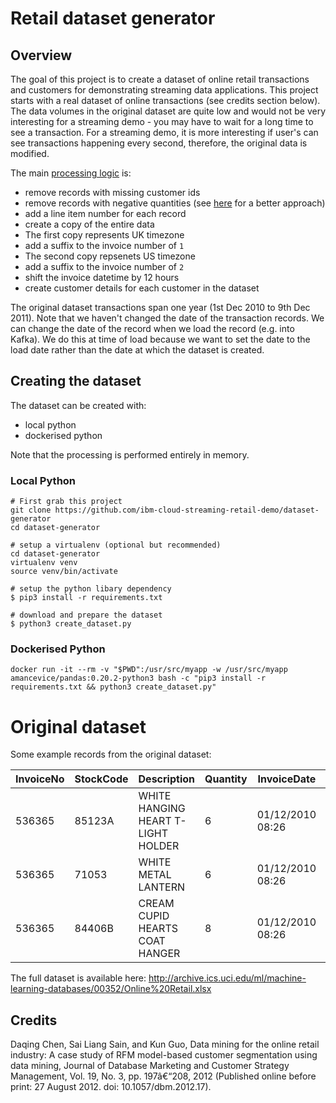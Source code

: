 # Retail dataset generator

## Overview

The goal of this project is to create a dataset of online retail transactions and customers for demonstrating streaming data applications.
This project starts with a real dataset of online transactions (see credits section below). The data volumes in the original dataset are quite low and would not be very interesting for a streaming demo - you may have to wait for a long time to see a transaction. For a streaming demo, it is more interesting if user's can see transactions happening every second, therefore, the original data is modified.

The main [processing logic](./create_dataset.py) is:

- remove records with missing customer ids
- remove records with negative quantities (see [here](https://github.com/ibm-cloud-streaming-retail-demo/dataset-generator/issues/1) for a better approach)
- add a line item number for each record
- create a copy of the entire data
 - The first copy represents UK timezone
  - add a suffix to the invoice number of `1`
 - The second copy repsenets US timezone
  - add a suffix to the invoice number of `2`
  - shift the invoice datetime by 12 hours
- create customer details for each customer in the dataset

The original dataset transactions span one year (1st Dec 2010 to 9th Dec 2011). Note that we haven't changed the date of the transaction records. We can change the date of the record when we load the record (e.g. into Kafka). We do this at time of load because we want to set the date to the load date rather than the date at which the dataset is created.

## Creating the dataset

The dataset can be created with:

- local python
- dockerised python

Note that the processing is performed entirely in memory.

### Local Python

```
# First grab this project
git clone https://github.com/ibm-cloud-streaming-retail-demo/dataset-generator
cd dataset-generator

# setup a virtualenv (optional but recommended)
cd dataset-generator
virtualenv venv
source venv/bin/activate

# setup the python libary dependency
$ pip3 install -r requirements.txt

# download and prepare the dataset
$ python3 create_dataset.py
```

### Dockerised Python

```
docker run -it --rm -v "$PWD":/usr/src/myapp -w /usr/src/myapp amancevice/pandas:0.20.2-python3 bash -c "pip3 install -r requirements.txt && python3 create_dataset.py"
```



# Original dataset

Some example records from the original dataset:

InvoiceNo | StockCode | Description | Quantity | InvoiceDate | UnitPrice | CustomerID | Country
-- | -- | -- | -- | -- | -- | -- | --
536365	| 85123A	| WHITE HANGING HEART T-LIGHT HOLDER	| 6	| 01/12/2010 08:26	| 2.55	| 17850	| United Kingdom
536365	| 71053	| WHITE METAL LANTERN	| 6	| 01/12/2010 08:26	| 3.39	| 17850	| United Kingdom
536365	| 84406B	| CREAM CUPID HEARTS COAT HANGER	| 8	| 01/12/2010 08:26	| 2.75	| 17850	| United Kingdom

The full dataset is available here: http://archive.ics.uci.edu/ml/machine-learning-databases/00352/Online%20Retail.xlsx

## Credits

Daqing Chen, Sai Liang Sain, and Kun Guo, Data mining for the online retail industry: A case study of RFM model-based customer segmentation using data mining, Journal of Database Marketing and Customer Strategy Management, Vol. 19, No. 3, pp. 197â€“208, 2012 (Published online before print: 27 August 2012. doi: 10.1057/dbm.2012.17).
